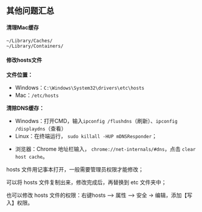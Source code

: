 ## 其他问题汇总

#### 清理Mac缓存

```shell
~/Library/Caches/
~/Library/Containers/
```



#### 修改hosts文件

**文件位置：**

- Windows：`C:\Windows\System32\drivers\etc\hosts`
- Mac：`/etc/hosts`

**清除DNS缓存：**

- Winodws：打开CMD，输入`ipconfig /flushdns`（刷新）、`ipconfig /displaydns`（查看）
- Linux：在终端运行， `sudo killall -HUP mDNSResponder`；

* 浏览器：Chrome 地址栏输入， `chrome://net-internals/#dns`，点击 `clear host cache`。

hosts 文件用记事本打开，一般需要管理员权限才能修改；

可以将 hosts 文件复制出来，修改完成后，再替换到 etc 文件夹中；

也可以修改 hosts 文件的权限：右键hosts –> 属性 –> 安全 -> 编辑，添加【写入】权限。

